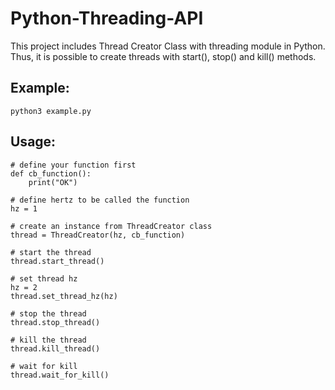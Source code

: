 # Python-Threading-API

This project includes Thread Creator Class with threading module in Python. Thus, it is possible to create threads with start(), stop() and kill() methods.

Example:
---
```
python3 example.py
```

Usage:
---
```
# define your function first
def cb_function():
    print("OK")

# define hertz to be called the function
hz = 1

# create an instance from ThreadCreator class
thread = ThreadCreator(hz, cb_function)

# start the thread
thread.start_thread()

# set thread hz
hz = 2
thread.set_thread_hz(hz)

# stop the thread
thread.stop_thread()

# kill the thread
thread.kill_thread()

# wait for kill
thread.wait_for_kill()
```